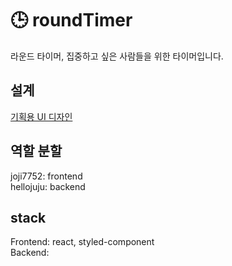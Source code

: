 # 🕒 roundTimer
라운드 타이머, 집중하고 싶은 사람들을 위한 타이머입니다.  

## 설계
[기획용 UI 디자인](https://whimsical.com/roundtimer-HCrnKVeJ66JGqdEuQK6FVS)

## 역할 분할
joji7752: frontend<br/>
hellojuju: backend 

## stack
Frontend: react, styled-component <br/>
Backend:
